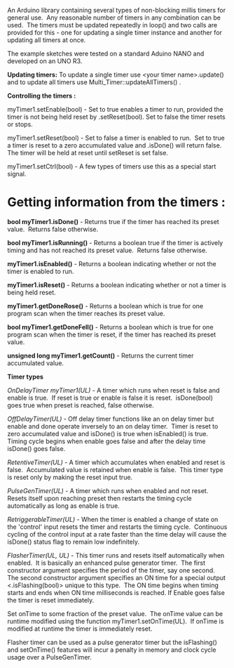 An Arduino library containing several types of non-blocking millis timers for general use.&nbsp; 
Any reasonable number of timers in any combination can be used.&nbsp;  The timers must be
updated repeatedly in loop() and two calls are provided for this - one for updating a single
timer instance and another for updating all timers at once.

The example sketches were tested on a standard Aduino NANO and developed on an UNO R3.

**Updating timers:**
To update a single timer use \<your timer name\>.update() and to update all timers use 
 Multi_Timer::updateAllTimers() .

  **Controlling the timers :**

 myTimer1.setEnable(bool) - Set to true enables a timer to run, provided the timer is
 not being held reset by .setReset(bool).  Set to false the timer resets or stops.

 myTimer1.setReset(bool) - Set to false a timer is enabled to run.&nbsp; Set to true a timer is
 reset to a zero accumulated value and .isDone() will return false.&nbsp; The timer will be
 held at reset until setReset is set false.

 myTimer1.setCtrl(bool) - A few types of timers use this as a special start signal.
 
# Getting information from the timers :

**bool myTimer1.isDone()** - Returns true if the timer has reached its preset value.&nbsp; Returns
false otherwise.

**bool myTimer1.isRunning()** - Returns a boolean true if the timer is actively timing and has not
reached its preset value.&nbsp; Returns false otherwise.

**myTimer1.isEnabled()** - Returns a boolean indicating whether or not the timer is enabled to run.
 
**myTimer1.isReset()** - Returns a boolean indicating whether or not a timer is being held reset.

**myTimer1.getDoneRose()** - Returns a boolean which is true for one program scan when the timer
reaches its preset value.

**bool myTimer1.getDoneFell()** - Returns a boolean which is true for one program scan when the timer is reset, if
the timer has reached its preset value.

**unsigned long myTimer1.getCount()** - Returns the current timer accumulated value.


  **Timer types**

_OnDelayTimer myTimer1(UL)_ - A timer which runs when reset is false and enable is true.&nbsp; 
If reset is true or enable is false it is reset.&nbsp; isDone(bool) goes true when preset is reached,
false otherwise.

_OffDelayTimer(UL)_ - Off delay timer functions like an on delay timer but enable and done
operate inversely to an on delay timer.&nbsp; Timer is reset to zero accumulated value and isDone() is true
when isEnabled() is true.&nbsp; Timing cycle begins when enable goes false and after the delay time isDone()
goes false.

_RetentiveTimer(UL)_ - A timer which accumulates when enabled and reset is false.&nbsp;   Accumulated value
is retained when enable is false.&nbsp; This timer type is reset only by making the reset input true.

_PulseGenTimer(UL)_ - A timer which runs when enabled and not reset.&nbsp; Resets itself upon reaching preset
then restarts the timing cycle automatically as long as enable is true.

_RetriggerableTimer(UL)_ - When the timer is enabled a change of state on the 'control' input resets the timer
and restarts the timing cycle.&nbsp; Continuous cycling of the control input at a rate faster than the time
delay will cause the isDone() status flag to remain low indefinitely.

_FlasherTimer(UL, UL)_ - This timer runs and resets itself automatically when enabled.&nbsp; It is basically
an enhanced pulse generator timer.&nbsp; The first constructor argument specifies the period of the timer, say
one second.&nbsp; The second constructor argument specifies an ON time for a special output <.isFlashing(bool)> unique
to this type.&nbsp; The ON time begins when timing starts and ends when ON time milliseconds is reached.
If Enable goes false the timer is reset immediately.

Set onTime to some fraction of the preset value.&nbsp; The onTime value can be runtime modified using the function
myTimer1.setOnTime(UL).&nbsp; If onTime is modified at runtime the timer is immediately reset.

Flasher timer can be used as a pulse generator timer but the isFlashing() and setOnTime() features will
incur a penalty in memory and clock cycle usage over a PulseGenTimer.


